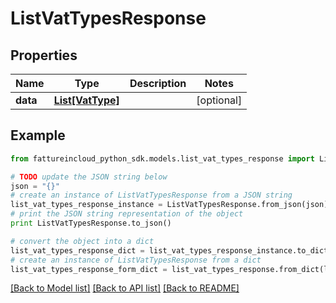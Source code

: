 # ListVatTypesResponse



## Properties
Name | Type | Description | Notes
------------ | ------------- | ------------- | -------------
**data** | [**List[VatType]**](VatType.md) |  | [optional] 

## Example

```python
from fattureincloud_python_sdk.models.list_vat_types_response import ListVatTypesResponse

# TODO update the JSON string below
json = "{}"
# create an instance of ListVatTypesResponse from a JSON string
list_vat_types_response_instance = ListVatTypesResponse.from_json(json)
# print the JSON string representation of the object
print ListVatTypesResponse.to_json()

# convert the object into a dict
list_vat_types_response_dict = list_vat_types_response_instance.to_dict()
# create an instance of ListVatTypesResponse from a dict
list_vat_types_response_form_dict = list_vat_types_response.from_dict(list_vat_types_response_dict)
```
[[Back to Model list]](../README.md#documentation-for-models) [[Back to API list]](../README.md#documentation-for-api-endpoints) [[Back to README]](../README.md)


